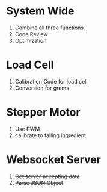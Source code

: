 # System Wide
1. Combine all three functions
2. Code Review
3. Optimization

# Load Cell
1. Calibration Code for load cell  
2. Conversion for grams

# Stepper Motor
1. ~~Use PWM~~
2. calibrate to falling ingredient

# Websocket Server
1. ~~Get server accepting data~~
2. ~~Parse JSON Object~~